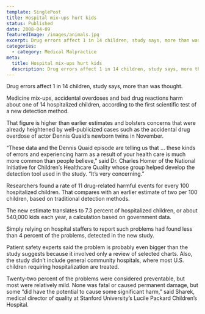 ```yaml
---
template: SinglePost
title: Hospital mix-ups hurt kids
status: Published
date: 2008-04-09
featuredImage: /images/animals.jpg
excerpt: Drug errors affect 1 in 14 children, study says, more than was thought.
categories:
  - category: Medical Malpractice
meta:
  title: Hospital mix-ups hurt kids
  description: Drug errors affect 1 in 14 children, study says, more than was thought.
---
```

<!--StartFragment-->

Drug errors affect 1 in 14 children, study says, more than was thought.

Medicine mix-ups, accidental overdoses and bad drug reactions harm about one of 14 hospitalized children, according to the first scientific test of a new detection method.

That figure is higher than earlier estimates and bolsters concerns that were already heightened by well-publicized cases such as the accidental drug overdose of actor Dennis Quaid’s newborn twins in November.

“These data and the Dennis Quaid episode are telling us that … these kinds of errors and experiencing harm as a result of your health care is much more common than people believe,” said Dr. Charles Homer of the National Initiative for Children’s Healthcare Quality whose group helped develop the detection tool used in the study. “It’s very concerning.”

Researchers found a rate of 11 drug-related harmful events for every 100 hospitalized children. That compares with an earlier estimate of two per 100 children, based on traditional detection methods.

The new estimate translates to 7.3 percent of hospitalized children, or about 540,000 kids each year, a calculation based on government data.

Simply relying on hospital staffers to report such problems had found less than 4 percent of the problems, detected in the new study.

Patient safety experts said the problem is probably even bigger than the study suggests because it involved only a review of selected charts. Also, the study didn’t include general community hospitals, where most U.S. children requiring hospitalization are treated.

Twenty-two percent of the problems were considered preventable, but most were relatively mild. None was fatal or caused permanent damage, but some “did have the potential to cause some significant harm,” said Sharek, medical director of quality at Stanford University’s Lucile Packard Children’s Hospital.

<!--EndFragment-->